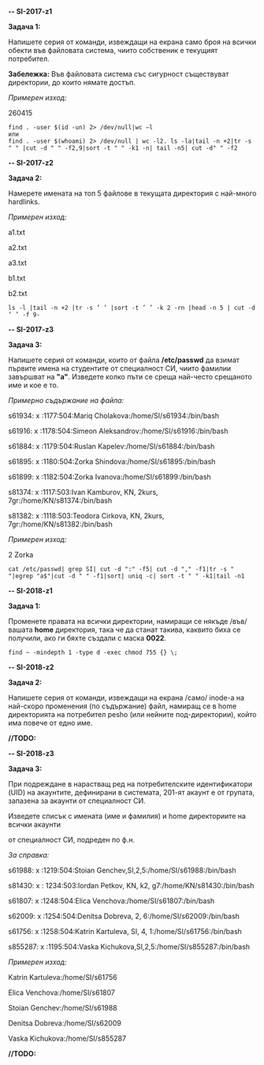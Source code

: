 **-- SI-2017-z1**

**Задача 1:**

Напишете серия от команди, извеждащи на екрана само броя на всички обекти във
файловата система, чиито собственик е текущият потребител.

**Забележка:** Във файловата система със сигурност съществуват директории, до
които нямате достъп.

*Примерен изход:*

260415
```
find . -user $(id -un) 2> /dev/null|wc –l
или
find . -user $(whoami) 2> /dev/null | wc -l2. ls -la|tail -n +2|tr -s " " |cut -d " " -f2,9|sort -t " " -k1 -n| tail -n5| cut -d" " -f2
```
**-- SI-2017-z2**

**Задача 2:**

Намерете имената на топ 5 файлове в текущата директория с най-много hardlinks.

*Примерен изход:*

a1.txt

a2.txt

a3.txt

b1.txt

b2.txt
```
ls -l |tail -n +2 |tr -s ’ ’ |sort -t ’ ’ -k 2 -rn |head -n 5 | cut -d ’ ’ -f 9-
```
**-- SI-2017-z3**

**Задача 3:**

Напишете серия от команди, които от файла **/etc/passwd** да взимат първите
имена на студентите от специалност СИ, чиито фамилии завършват на **"а"**.
Изведете колко пъти се среща най-често срещаното име и кое е то.

*Примерно съдържание на файла:*

s61934: x :1177:504:Mariq Cholakova:/home/SI/s61934:/bin/bash

s61916: x :1178:504:Simeon Aleksandrov:/home/SI/s61916:/bin/bash

s61884: x :1179:504:Ruslan Kapelev:/home/SI/s61884:/bin/bash

s61895: x :1180:504:Zorka Shindova:/home/SI/s61895:/bin/bash

s61899: x :1182:504:Zorka Ivanova:/home/SI/s61899:/bin/bash

s81374: x :1117:503:Ivan Kamburov, KN, 2kurs, 7gr:/home/KN/s81374:/bin/bash

s81382: x :1118:503:Teodora Cirkova, KN, 2kurs, 7gr:/home/KN/s81382:/bin/bash

*Примерен изход:*

2 Zorka
```
cat /etc/passwd| grep SI| cut -d ":" -f5| cut -d "," -f1|tr -s " "|egrep "a$"|cut -d " " -f1|sort| uniq -c| sort -t " " -k1|tail -n1
```
**-- SI-2018-z1**

**Задача 1:**

Променете правата на всички директории, намиращи се някъде /във/ вашата **home**
директория, така че да станат такива, каквито биха се получили, ако ги бяхте
създали с маска **0022**.
```
find ~ -mindepth 1 -type d -exec chmod 755 {} \;
```
**-- SI-2018-z2**

**Задача 2:**

Напишете серия от команди, извеждащи на екрана /само/ inode-а на най-скоро
променения (по съдържание) файл, намиращ се в home директорията на потребител
pesho (или нейните под-директории), който има повече от едно име.

**//TODO:**

**-- SI-2018-z3**

**Задача 3:**

При подреждане в нарастващ ред на потребителските идентификатори (UID) на
акаунтите, дефинирани в системата, 201-ят акаунт е от групата, запазена за
акаунти от специалност СИ.

Изведете списък с имената (име и фамилия) и home директориите на всички акаунти

от специалност СИ, подреден по ф.н.

*За справка:*

s61988: x :1219:504:Stoian Genchev,SI,2,5:/home/SI/s61988:/bin/bash

s81430: x : 1234:503:Iordan Petkov, KN, k2, g7:/home/KN/s81430:/bin/bash

s61807: x :1248:504:Elica Venchova:/home/SI/s61807:/bin/bash

s62009: x :1254:504:Denitsa Dobreva, 2, 6:/home/SI/s62009:/bin/bash

s61756: x :1258:504:Katrin Kartuleva, SI, 4, 1:/home/SI/s61756:/bin/bash

s855287: x :1195:504:Vaska Kichukova,SI,2,5:/home/SI/s855287:/bin/bash

*Примерен изход:*

Katrin Kartuleva:/home/SI/s61756

Elica Venchova:/home/SI/s61807

Stoian Genchev:/home/SI/s61988

Denitsa Dobreva:/home/SI/s62009

Vaska Kichukova:/home/SI/s855287

**//TODO:**
